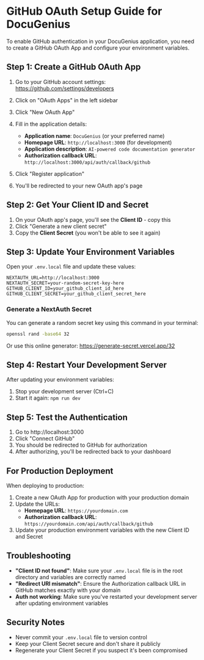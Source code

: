 # GitHub OAuth Setup Guide for DocuGenius

To enable GitHub authentication in your DocuGenius application, you need to create a GitHub OAuth App and configure your environment variables.

## Step 1: Create a GitHub OAuth App

1. Go to your GitHub account settings: https://github.com/settings/developers
2. Click on "OAuth Apps" in the left sidebar
3. Click "New OAuth App"
4. Fill in the application details:
   - **Application name**: `DocuGenius` (or your preferred name)
   - **Homepage URL**: `http://localhost:3000` (for development)
   - **Application description**: `AI-powered code documentation generator`
   - **Authorization callback URL**: `http://localhost:3000/api/auth/callback/github`

5. Click "Register application"
6. You'll be redirected to your new OAuth app's page

## Step 2: Get Your Client ID and Secret

1. On your OAuth app's page, you'll see the **Client ID** - copy this
2. Click "Generate a new client secret"
3. Copy the **Client Secret** (you won't be able to see it again)

## Step 3: Update Your Environment Variables

Open your `.env.local` file and update these values:

```env
NEXTAUTH_URL=http://localhost:3000
NEXTAUTH_SECRET=your-random-secret-key-here
GITHUB_CLIENT_ID=your_github_client_id_here
GITHUB_CLIENT_SECRET=your_github_client_secret_here
```

### Generate a NextAuth Secret

You can generate a random secret key using this command in your terminal:

```bash
openssl rand -base64 32
```

Or use this online generator: https://generate-secret.vercel.app/32

## Step 4: Restart Your Development Server

After updating your environment variables:

1. Stop your development server (Ctrl+C)
2. Start it again: `npm run dev`

## Step 5: Test the Authentication

1. Go to http://localhost:3000
2. Click "Connect GitHub"
3. You should be redirected to GitHub for authorization
4. After authorizing, you'll be redirected back to your dashboard

## For Production Deployment

When deploying to production:

1. Create a new OAuth App for production with your production domain
2. Update the URLs:
   - **Homepage URL**: `https://yourdomain.com`
   - **Authorization callback URL**: `https://yourdomain.com/api/auth/callback/github`
3. Update your production environment variables with the new Client ID and Secret

## Troubleshooting

- **"Client ID not found"**: Make sure your `.env.local` file is in the root directory and variables are correctly named
- **"Redirect URI mismatch"**: Ensure the Authorization callback URL in GitHub matches exactly with your domain
- **Auth not working**: Make sure you've restarted your development server after updating environment variables

## Security Notes

- Never commit your `.env.local` file to version control
- Keep your Client Secret secure and don't share it publicly
- Regenerate your Client Secret if you suspect it's been compromised
